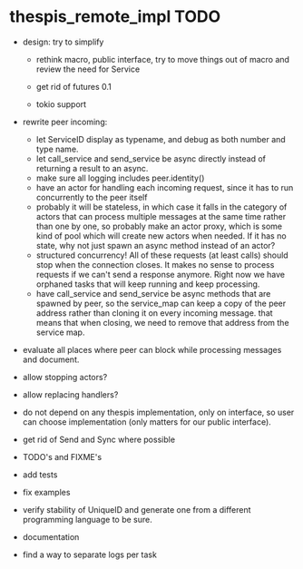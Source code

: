 # thespis_remote_impl TODO


- design: try to simplify

	- rethink macro, public interface, try to move things out of macro and review the need for
	  Service


	- get rid of futures 0.1


	- tokio support

- rewrite peer incoming:
  - let ServiceID display as typename, and debug as both number and type name.
  - let call_service and send_service be async directly instead of returning a result to an async.
  - make sure all logging includes peer.identity()
  - have an actor for handling each incoming request, since it has to run concurrently
    to the peer itself
  - probably it will be stateless, in which case it falls in the category of actors that
    can process multiple messages at the same time rather than one by one, so probably
    make an actor proxy, which is some kind of pool which will create new actors when needed.
    If it has no state, why not just spawn an async method instead of an actor?
  - structured concurrency! All of these requests (at least calls) should stop when the connection
    closes. It makes no sense to process requests if we can't send a response anymore. Right now
    we have orphaned tasks that will keep running and keep processing.
  - have call_service and send_service be async methods that are spawned by peer, so the service_map
    can keep a copy of the peer address rather than cloning it on every incoming message.
    that means that when closing, we need to remove that address from the service map.

- evaluate all places where peer can block while processing messages and document.
- allow stopping actors?
- allow replacing handlers?
- do not depend on any thespis implementation, only on interface, so user can
  choose implementation (only matters for our public interface).
- get rid of Send and Sync where possible

- TODO's and FIXME's
- add tests
- fix examples
- verify stability of UniqueID and generate one from a different programming language to be sure.
- documentation

- find a way to separate logs per task
